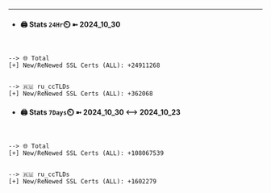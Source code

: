 

---
- #### 🖨️ **Stats** `24Hr`⏲️ ➼ 2024_10_30
```console


--> 🌐 Total
[+] New/ReNewed SSL Certs (ALL): +24911268


--> 🇷🇺 ru_ccTLDs
[+] New/ReNewed SSL Certs (ALL): +362068

```

- #### 🖨️ **Stats** `7Days`⏲️ ➼ 2024_10_30 <--> 2024_10_23
```console


--> 🌐 Total
[+] New/ReNewed SSL Certs (ALL): +108067539


--> 🇷🇺 ru_ccTLDs
[+] New/ReNewed SSL Certs (ALL): +1602279

```

